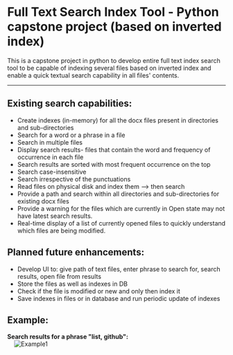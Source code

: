 # Full Text Search Index Tool - Python capstone project (based on inverted index)
This is a capstone project in python to develop entire full text index search tool to be capable of indexing several files based on inverted index and enable a quick textual search capability in all files' contents.

---

## Existing search capabilities:
  - Create indexes (in-memory) for all the docx files present in directories and sub-directories
  - Search for a word or a phrase in a file
  - Search in multiple files
  - Display search results- files that contain the word and frequency of occurrence in each file
  - Search results are sorted with most frequent occurrence on the top
  - Search case-insensitive
  - Search irrespective of the punctuations
  - Read files on physical disk and index them --> then search
  - Provide a path and search within all directories and sub-directories for existing docx files
  - Provide a warning for the files which are currently in Open state may not have latest search results.
  - Real-time display of a list of currently opened files to quickly understand which files are being modified.

## Planned future enhancements:
  - Develop UI to: give path of text files, enter phrase to search for, search results, open file from results
  - Store the files as well as indexes in DB
  - Check if the file is modified or new and only then index it
  - Save indexes in files or in database and run periodic update of indexes

## Example:
**Search results for a phrase "list, github":** <br />
&nbsp;&nbsp;&nbsp;&nbsp;![Example1](https://drive.google.com/uc?id=1x-cCWhyd0-igaUZz2ZTdlMy0MXHI2zmc)
